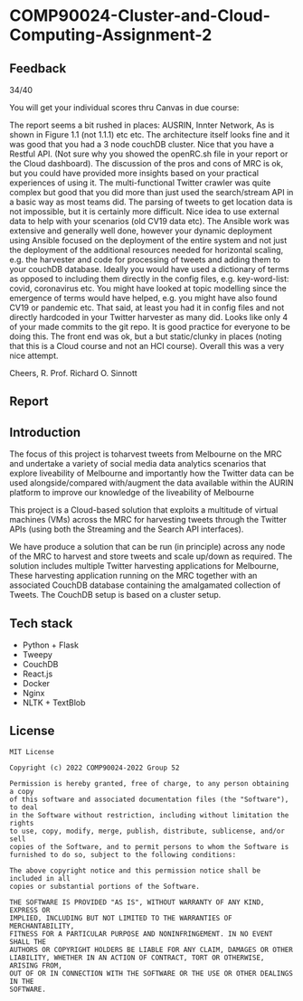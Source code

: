 # COMP90024-Cluster-and-Cloud-Computing-Assignment-2

## Feedback
34/40

You will get your individual scores thru Canvas in due course:
 
The report seems a bit rushed in places: AUSRIN, Innter Network, As is shown in Figure 1.1 (not 1.1.1) etc etc. The architecture itself looks fine and it was good that you had a 3 node couchDB cluster. Nice that you have a Restful API. (Not sure why you showed the openRC.sh file in your report or the Cloud dashboard). The discussion of the pros and cons of MRC is ok, but you could have provided more insights based on your practical experiences of using it. The multi-functional Twitter crawler was quite complex but good that you did more than just used the search/stream API in a basic way as most teams did. The parsing of tweets to get location data is not impossible, but it is certainly more difficult. Nice idea to use external data to help with your scenarios (old CV19 data etc). The Ansible work was extensive and generally well done, however your dynamic deployment using Ansible focused on the deployment of the entire system and not just the deployment of the additional resources needed for horizontal scaling, e.g. the harvester and code for processing of tweets and adding them to your couchDB database. Ideally you would have used a dictionary of terms as opposed to including them directly in the config files, e.g. key-word-list: covid, coronavirus etc. You might have looked at topic modelling since the emergence of terms would have helped, e.g. you might have also found CV19 or pandemic etc. That said, at least you had it in config files and not directly hardcoded in your Twitter harvester as many did. Looks like only 4 of your made commits to the git repo. It is good practice for everyone to be doing this. The front end was ok, but a but static/clunky in places (noting that this is a Cloud course and not an HCI course). Overall this was a very nice attempt.
 
Cheers,
R.
Prof. Richard O. Sinnott

## Report

 
## Introduction
The focus of this project is toharvest tweets from Melbourne on the MRC and undertake a variety of social media data analytics
scenarios that explore liveability of Melbourne and importantly how the Twitter data can be used
alongside/compared with/augment the data available within the AURIN platform to improve our
knowledge of the liveability of Melbourne

This project is a Cloud-based solution that exploits a multitude of virtual machines (VMs)
across the MRC for harvesting tweets through the Twitter APIs (using both the Streaming and the
Search API interfaces).

We have produce a solution that can be run (in principle) across any node of the MRC to 
harvest and store tweets and scale up/down as required. The solution includes multiple
Twitter harvesting applications for Melbourne, These harvesting application running on 
the MRC together with an associated CouchDB database containing the amalgamated collection 
of Tweets. The CouchDB setup is based on a cluster setup.

## Tech stack
- Python + Flask
- Tweepy
- CouchDB
- React.js
- Docker
- Nginx
- NLTK + TextBlob

## License
```
MIT License

Copyright (c) 2022 COMP90024-2022 Group 52

Permission is hereby granted, free of charge, to any person obtaining a copy
of this software and associated documentation files (the "Software"), to deal
in the Software without restriction, including without limitation the rights
to use, copy, modify, merge, publish, distribute, sublicense, and/or sell
copies of the Software, and to permit persons to whom the Software is
furnished to do so, subject to the following conditions:

The above copyright notice and this permission notice shall be included in all
copies or substantial portions of the Software.

THE SOFTWARE IS PROVIDED "AS IS", WITHOUT WARRANTY OF ANY KIND, EXPRESS OR
IMPLIED, INCLUDING BUT NOT LIMITED TO THE WARRANTIES OF MERCHANTABILITY,
FITNESS FOR A PARTICULAR PURPOSE AND NONINFRINGEMENT. IN NO EVENT SHALL THE
AUTHORS OR COPYRIGHT HOLDERS BE LIABLE FOR ANY CLAIM, DAMAGES OR OTHER
LIABILITY, WHETHER IN AN ACTION OF CONTRACT, TORT OR OTHERWISE, ARISING FROM,
OUT OF OR IN CONNECTION WITH THE SOFTWARE OR THE USE OR OTHER DEALINGS IN THE
SOFTWARE.
```
